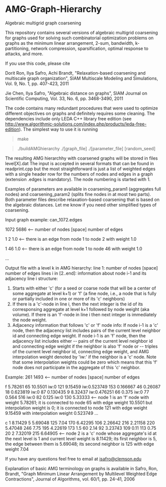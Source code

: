 # AMG-Graph-Hierarchy
Algebraic multigrid graph coarsening

This repository contains several versions of algebraic multigrid coarsening for graphs used for solving such combinatorial optimization problems on graphs as the minimum linear arrangement, 2-sum, bandwidth, k-partitioning, network compression, sparsification, optimal response to attacks, and more.

If you use this code, please cite

Dorit Ron, Ilya Safro, Achi Brandt, "Relaxation-based coarsening and multiscale graph organization", SIAM Multiscale Modeling and Simulations, Vol. 9, No. 1, pp. 407-423, 2011

Jie Chen, Ilya Safro, "Algebraic distance on graphs", SIAM Journal on Scientific Computing, Vol. 33, No. 6, pp. 3468-3490, 2011

The code contains many redundant procedures that were used to optimize different objectives on graphs and definitely requires some cleaning. The dependencies include only LEDA C++ library free edition (see http://www.algorithmic-solutions.com/index.php/products/leda-free-edition). The simplest way to use it is running

> make

> ./buildAMGhierarchy ./[graph_file] ./[parameter_file] [random_seed]

The resulting AMG hierarchhy with coarsened graphs will be stored in files level[X].dat
The input is accepted in several formats that can be found in readprint.cpp but the most straightforward is just a list of weighted edges with a single header row for the numbers of nodes and edges in a graph (extension .edges is mandatory). The node numbering is started with 1.

Examples of parameters are available in coarsening_param1 (aggregates full nodes) and coarsening_param2 (splits fine nodes in at most two parts). Both parameter files describe relaxation-based coarsening that is based on the algebraic distances. Let me know if you need other simplified types of coarsening.

Input graph example: can_1072.edges

1072 5686   <-- number of nodes [space] number of edges

1 2 1.0   <-- there is an edge from node 1 to node 2 with weight 1.0

1 46 1.0   <-- there is an edge from node 1 to node 46 with weight 1.0

...

Output file with a level k in AMG hierarchy:
line 1: number of nodes [space] number of edges
lines i in [2..end]: information about node i-1 and its adjacency
line i structure:
1. Starts with either 'c' (for a seed or coarse node that will be a center of some aggregate at level k+1) or 'f' (a fine node, i.e., a node that is fully or partially included in one or more of its 'c' neighbors)
2. If there is a 'c'-node in line i, then the next integer is the id of its corresponsing aggregate at level k+1 followed by node weight (aka volume). If there is an 'f'-node in line i then next integer is immediately the node weight.
3. Adjacency information that follows 'c' or 'f' node info:
If node i-1 is a 'c' node, then the adjacency list includes pairs of the current level neighbor id and connecting edge weight. If node i-1 is an 'f' node, then the adjacency list includes either 
-- pairs of the current level neighbor id and connecting edge weight if the neighbor is also 'f' node or
-- triples of the current level neighbor id, connecting edge weight, and AMG interpolation weight denoted by 'iw:' if the neighbor is a 'c' node. Note that some interpolation weights could be zero which means that this 'f' node does not participate in the aggregate of this 'c' neighbor.

Example:
261 1493 <-- number of nodes [space] number of edges

f 5.78261 65 10.5501 iw:0 121 9.15459 iw:0.523749 153 0.166667 46 0.26087 18 0.623819 iw:0 87 0.130435 9 8.32437 iw:0.476251 66 0.375 iw:0 77 0.564 516 iw:0 82 0.125 iw:0 130 5.33333 <-- node 1 is an 'f' node with weight 5.78261; it is connected to node 65 with edge weight 10.5501 but interpolation weight is 0; it is connected to node 121 with edge weight 9.15459 with  interpolation weight 0.523749 ...

c 1 8.11429 5 5.69048 125 7.04 170 6.42295 106 2.26642 216 2.21158 220 5.47048 246 7.75 195 4.22619 173 1.5 60 2.14 92 3.23743 109 0.11 113 0.75 20 2 7.32019 215 6.64905 <-- node 2 is a 'c' node whose aggregate's id at the next level is 1 and current level weight is 8.11429; its first neighbor is 5, the edge between them is 5.69048; its second neighbor is 125 with edge weight 7.04

If you have any questions feel free to email at isafro@clemson.edu

Explanation of basic AMG terminology on graphs is available in 
Safro, Ron, Brandt, "Graph Minimum Linear Arrangement by Multilevel Weighted Edge Contractions", Journal of Algorithms, vol. 60/1, pp. 24-41, 2006


